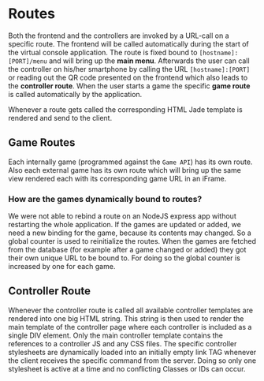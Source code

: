 # Routes

Both the frontend and the controllers are invoked by a URL-call on a specific route.
The frontend will be called automatically during the start of the virtual console application. The route is fixed bound to ```[hostname]:[PORT]/menu``` and will bring up the **main menu**.
Afterwards the user can call the controller on his/her smartphone by calling the URL ```[hostname]:[PORT]``` or reading out the QR code presented on the frontend which also leads to the **controller route**.
When the user starts a game the specific **game route** is called automatically by the application.

Whenever a route gets called the corresponding HTML Jade template is rendered and send to the client.

## Game Routes
Each internally game (programmed against the ```Game API```) has its own route. Also each external game has its own route which will bring up the same view rendered each with its corresponding game URL in an iFrame.

### How are the games dynamically bound to routes?  

We were not able to rebind a route on an NodeJS express app without restarting the whole application. If the games are updated or added, we need a new binding for the game, because its contents may changed. So a global counter is used to reinitialize the routes.
When the games are fetched from the database (for example after a game changed or added) they got their own unique URL to be bound to. For doing so the global counter is increased by one for each game.  

## Controller Route

Whenever the controller route is called all available controller templates are rendered into one big HTML string. This string is then used to render the main template of the controller page where each controller is included as a single DIV element.
Only the main controller template contains the references to a controller JS and any CSS files. The specific controller stylesheets are dynamically loaded into an initially empty link TAG whenever the client receives the specific command from the server.
Doing so only one stylesheet is active at a time and no conflicting Classes or IDs can occur.